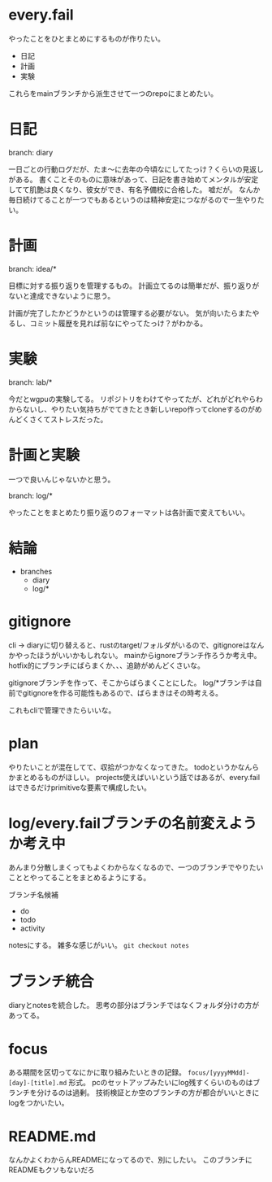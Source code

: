 # every.fail

やったことをひとまとめにするものが作りたい。

- 日記
- 計画
- 実験

これらをmainブランチから派生させて一つのrepoにまとめたい。

# 日記

branch: diary

一日ごとの行動ログだが、たま〜に去年の今頃なにしてたっけ？くらいの見返しがある。
書くことそのものに意味があって、日記を書き始めてメンタルが安定してて肌艶は良くなり、彼女ができ、有名予備校に合格した。
嘘だが。
なんか毎日続けてることが一つでもあるというのは精神安定につながるので一生やりたい。


# 計画

branch: idea/*

目標に対する振り返りを管理するもの。
計画立てるのは簡単だが、振り返りがないと達成できないように思う。

計画が完了したかどうかというのは管理する必要がない。
気が向いたらまたやるし、コミット履歴を見れば前なにやってたっけ？がわかる。

# 実験

branch: lab/*

今だとwgpuの実験してる。
リポジトリをわけてやってたが、どれがどれやらわからないし、やりたい気持ちがでてきたとき新しいrepo作ってcloneするのがめんどくさくてストレスだった。

# 計画と実験

一つで良いんじゃないかと思う。

branch: log/*

やったことをまとめたり振り返りのフォーマットは各計画で変えてもいい。

# 結論

- branches
    - diary
    - log/*

# gitignore

cli -> diaryに切り替えると、rustのtarget/フォルダがいるので、gitignoreはなんかやったほうがいいかもしれない。
mainからignoreブランチ作ろうか考え中。hotfix的にブランチにばらまくか、、、追跡がめんどくさいな。

gitignoreブランチを作って、そこからばらまくことにした。
log/*ブランチは自前でgitignoreを作る可能性もあるので、ばらまきはその時考える。

これもcliで管理できたらいいな。

# plan

やりたいことが混在してて、収拾がつかなくなってきた。
todoというかなんらかまとめるものがほしい。
projects使えばいいという話ではあるが、every.failはできるだけprimitiveな要素で構成したい。

# log/every.failブランチの名前変えようか考え中

あんまり分散しまくってもよくわからなくなるので、一つのブランチでやりたいこととやってることをまとめるようにする。

ブランチ名候補

- do
- todo
- activity

notesにする。
雑多な感じがいい。 `git checkout notes`

# ブランチ統合

diaryとnotesを統合した。
思考の部分はブランチではなくフォルダ分けの方があってる。

# focus

ある期間を区切ってなにかに取り組みたいときの記録。
`focus/[yyyyMMdd]-[day]-[title].md` 形式。
pcのセットアップみたいにlog残すくらいのものはブランチを分けるのは過剰。
技術検証とか空のブランチの方が都合がいいときにlogをつかいたい。

# README.md

なんかよくわからんREADMEになってるので、別にしたい。
このブランチにREADMEもクソもないだろ

